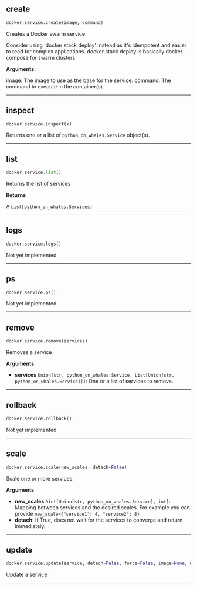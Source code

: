 ## create


```python
docker.service.create(image, command)
```


Creates a Docker swarm service.

Consider using 'docker stack deploy' instead as it's idempotent and
easier to read for complex applications.
docker stack deploy is basically docker compose for swarm clusters.

__Arguments:__

image: The image to use as the base for the service.
command: The command to execute in the container(s).


----

## inspect


```python
docker.service.inspect(x)
```


Returns one or a list of `python_on_whales.Service` object(s).


----

## list


```python
docker.service.list()
```


Returns the list of services

__Returns__

A `List[python_on_whales.Services]`


----

## logs


```python
docker.service.logs()
```


Not yet implemented


----

## ps


```python
docker.service.ps()
```


Not yet implemented


----

## remove


```python
docker.service.remove(services)
```


Removes a service

__Arguments__

- __services__ `Union[str, python_on_whales.Service, List[Union[str, python_on_whales.Service]]]`: One or a list of services to remove.


----

## rollback


```python
docker.service.rollback()
```


Not yet implemented


----

## scale


```python
docker.service.scale(new_scales, detach=False)
```


Scale one or more services.

__Arguments__

- __new_scales__ `Dict[Union[str, python_on_whales.Service], int]`: Mapping between services and the desired scales. For example
    you can provide `new_scale={"service1": 4, "service2": 8}`
- __detach__: If True, does not wait for the services to converge and return
    immediately.


----

## update


```python
docker.service.update(service, detach=False, force=False, image=None, with_registry_authentication=False)
```


Update a service


----

